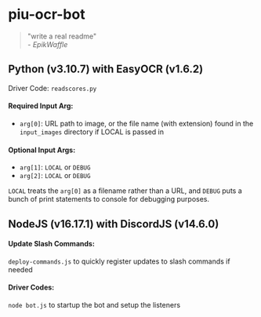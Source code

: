# piu-ocr-bot 

> "write a real readme"<br> 
> \- *EpikWaffle*

## Python (v3.10.7) with EasyOCR (v1.6.2)
Driver Code: `readscores.py`

#### Required Input Arg:
- `arg[0]`: URL path to image, or the file name (with extension) found in the `input_images` directory if LOCAL is passed in

#### Optional Input Args:
- `arg[1]`: `LOCAL` or `DEBUG`
- `arg[2]`: `LOCAL` or `DEBUG`

`LOCAL` treats the `arg[0]` as a filename rather than a URL, and `DEBUG` puts a bunch of print statements to console for debugging purposes.

## NodeJS (v16.17.1) with DiscordJS (v14.6.0)
#### Update Slash Commands:
`deploy-commands.js` to quickly register updates to slash commands if needed

#### Driver Codes:
`node bot.js` to startup the bot and setup the listeners
